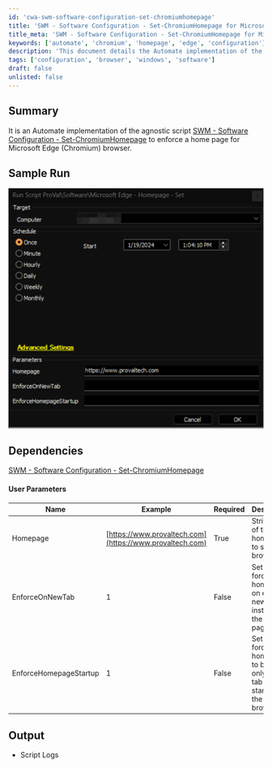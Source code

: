 ```yaml
---
id: 'cwa-swm-software-configuration-set-chromiumhomepage'
title: 'SWM - Software Configuration - Set-ChromiumHomepage for Microsoft Edge'
title_meta: 'SWM - Software Configuration - Set-ChromiumHomepage for Microsoft Edge'
keywords: ['automate', 'chromium', 'homepage', 'edge', 'configuration']
description: 'This document details the Automate implementation of the SWM - Software Configuration - Set-ChromiumHomepage script, which enforces a specific homepage for the Microsoft Edge (Chromium) browser. It includes user parameters, sample runs, and dependencies for successful execution.'
tags: ['configuration', 'browser', 'windows', 'software']
draft: false
unlisted: false
---
```

## Summary

It is an Automate implementation of the agnostic script [SWM - Software Configuration - Set-ChromiumHomepage](https://proval.itglue.com/DOC-5078775-10372109) to enforce a home page for Microsoft Edge (Chromium) browser.

## Sample Run

![Sample Run](../../../static/img/Microsoft-Edge---Homepage---Set/image_1.png)

## Dependencies

[SWM - Software Configuration - Set-ChromiumHomepage](https://proval.itglue.com/DOC-5078775-10372109)

#### User Parameters

| Name                     | Example                             | Required | Description                                                               |
|--------------------------|-------------------------------------|----------|---------------------------------------------------------------------------|
| Homepage                 | [https://www.provaltech.com](https://www.provaltech.com) | True     | String value of the homepage to set in the browser.                      |
| EnforceOnNewTab         | 1                                   | False    | Set to 1 to force the homepage on each new tab instead of the new tab page. |
| EnforceHomepageStartup    | 1                                   | False    | Set to 1 to force the homepage to be the only open tab at startup of the browser. |

## Output

- Script Logs



